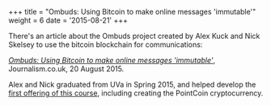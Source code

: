 +++
title = "Ombuds: Using Bitcoin to make online messages 'immutable'"
weight = 6
date = '2015-08-21'
+++

There's an article about the Ombuds project created by Alex Kuck and
Nick Skelsey to use the bitcoin blockchain for communications:

[_Ombuds: Using Bitcoin to make online messages 'immutable'_](https://www.journalism.co.uk/news/ombuds-using-bitcoin-to-make-online-messages-immutable-/s2/a566167/), Journalism.co.uk, 20 August 2015.

Alex and Nick graduated from UVa in Spring 2015, and helped develop the
[first offering of this course](/0/), including creating the PointCoin
cryptocurrency.

<!--more-->

